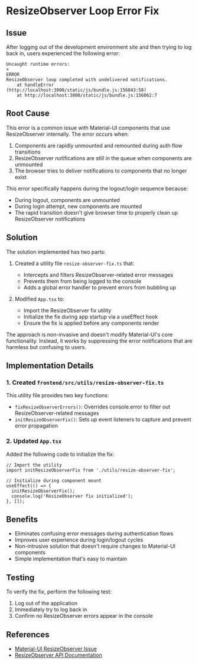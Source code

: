 # ResizeObserver Loop Error Fix

## Issue

After logging out of the development environment site and then trying to log back in, users experienced the following error:

```
Uncaught runtime errors:
×
ERROR
ResizeObserver loop completed with undelivered notifications.
    at handleError (http://localhost:3000/static/js/bundle.js:156043:58)
    at http://localhost:3000/static/js/bundle.js:156062:7
```

## Root Cause

This error is a common issue with Material-UI components that use ResizeObserver internally. The error occurs when:

1. Components are rapidly unmounted and remounted during auth flow transitions
2. ResizeObserver notifications are still in the queue when components are unmounted
3. The browser tries to deliver notifications to components that no longer exist

This error specifically happens during the logout/login sequence because:
- During logout, components are unmounted
- During login attempt, new components are mounted
- The rapid transition doesn't give browser time to properly clean up ResizeObserver notifications

## Solution

The solution implemented has two parts:

1. Created a utility file `resize-observer-fix.ts` that:
   - Intercepts and filters ResizeObserver-related error messages
   - Prevents them from being logged to the console
   - Adds a global error handler to prevent errors from bubbling up

2. Modified `App.tsx` to:
   - Import the ResizeObserver fix utility
   - Initialize the fix during app startup via a useEffect hook
   - Ensure the fix is applied before any components render

The approach is non-invasive and doesn't modify Material-UI's core functionality. Instead, it works by suppressing the error notifications that are harmless but confusing to users.

## Implementation Details

### 1. Created `frontend/src/utils/resize-observer-fix.ts`

This utility file provides two key functions:
- `fixResizeObserverErrors()`: Overrides console.error to filter out ResizeObserver-related messages
- `initResizeObserverFix()`: Sets up event listeners to capture and prevent error propagation

### 2. Updated `App.tsx`

Added the following code to initialize the fix:

```tsx
// Import the utility
import initResizeObserverFix from './utils/resize-observer-fix';

// Initialize during component mount
useEffect(() => {
  initResizeObserverFix();
  console.log('ResizeObserver fix initialized');
}, []);
```

## Benefits

- Eliminates confusing error messages during authentication flows
- Improves user experience during login/logout cycles
- Non-intrusive solution that doesn't require changes to Material-UI components
- Simple implementation that's easy to maintain

## Testing

To verify the fix, perform the following test:
1. Log out of the application
2. Immediately try to log back in
3. Confirm no ResizeObserver errors appear in the console

## References

- [Material-UI ResizeObserver Issue](https://github.com/mui/material-ui/issues/19856)
- [ResizeObserver API Documentation](https://developer.mozilla.org/en-US/docs/Web/API/ResizeObserver)
